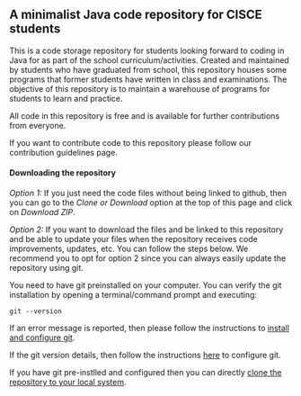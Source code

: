 ## A minimalist Java code repository for CISCE students
This is a code storage repository for students looking forward to coding in Java for as part of the school curriculum/activities. Created and maintained by students who have graduated from school, this repository houses some programs that former students have written in class and examinations. The objective of this repository is to maintain a warehouse of programs for students to learn and practice.

All code in this repository is free and is available for further contributions from everyone.

If you want to contribute code to this repository please follow our contribution guidelines page.

#### Downloading the repository
*Option 1:* If you just need the code files without being linked to github, then you can go to the *Clone or Download* option at the top of this page and click on *Download ZIP*.

*Option 2:* If you want to download the files and be linked to this repository and be able to update your files when the repository receives code improvements, updates, etc. You can follow the steps below. We recommend you to opt for option 2 since you can always easily update the repository using git.

You need to have git preinstalled on your computer. You can verify the git installation by opening a terminal/command prompt and executing: 
```
git --version
```
If an error message is reported, then please follow the instructions to 
[install and configure git](https://github.com/PratyayPande/cisce-java/blob/master/LOAD_REPO.md#install-and-configure-git).

If the git version details, then follow the instructions [here](https://github.com/PratyayPande/cisce-java/blob/master/LOAD_REPO.md#2-configuring-the-git-installation) to configure git.

If you have git pre-instlled and configured then you can directly [clone the repository to your local system](https://github.com/PratyayPande/cisce-java/blob/master/LOAD_REPO.md#3-cloning-the-repository).
